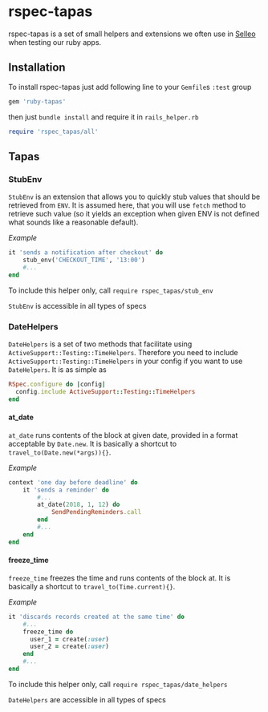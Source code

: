 # rspec-tapas

rspec-tapas is a set of small helpers and extensions we often use in [Selleo](https://selleo.com/) when testing our ruby apps.

## Installation

To install rspec-tapas just add following line to your `Gemfile`s `:test` group

```ruby
gem 'ruby-tapas'
```

then just `bundle install` and require it in `rails_helper.rb`

```ruby
require 'rspec_tapas/all'
```

## Tapas

### StubEnv

`StubEnv` is an extension that allows you to quickly stub values that should be retrieved from `ENV`.
It is assumed here, that you will use `fetch` method to retrieve such value (so it yields an exception when given ENV is not defined what sounds like a reasonable default).

*Example*

```ruby
it 'sends a notification after checkout' do
    stub_env('CHECKOUT_TIME', '13:00')
    #...
end
```

To include this helper only, call `require rspec_tapas/stub_env`

`StubEnv` is accessible in all types of specs

### DateHelpers

`DateHelpers` is a set of two methods that facilitate using `ActiveSupport::Testing::TimeHelpers`. Therefore you need to include `ActiveSupport::Testing::TimeHelpers` in your config if you want to use `DateHelpers`. It is as simple as

```ruby
RSpec.configure do |config|
  config.include ActiveSupport::Testing::TimeHelpers
end
```

#### at_date

`at_date` runs contents of the block at given date, provided in a format acceptable by `Date.new`. It is basically a shortcut to `travel_to(Date.new(*args)){}`.

*Example*

```ruby
context 'one day before deadline' do
    it 'sends a reminder' do
        #...
        at_date(2018, 1, 12) do
            SendPendingReminders.call
        end
        #...
    end
end
```

#### freeze_time

`freeze_time` freezes the time and runs contents of the block at. It is basically a shortcut to `travel_to(Time.current){}`.

*Example*

```ruby
it 'discards records created at the same time' do
    #...
    freeze_time do
      user_1 = create(:user)
      user_2 = create(:user)
    end
    #...
end
```

To include this helper only, call `require rspec_tapas/date_helpers`

`DateHelpers` are accessible in all types of specs
